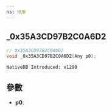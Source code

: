 ```yaml
---
ns: HUD
---
```

## _0x35A3CD97B2C0A6D2

```c
// 0x35A3CD97B2C0A6D2
void _0x35A3CD97B2C0A6D2(Any p0);
```

```
NativeDB Introduced: v1290
```

## 參數
* **p0**:
